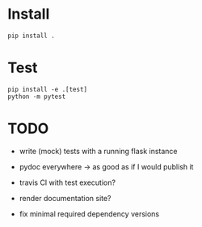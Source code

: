 # Install

    pip install .

# Test

    pip install -e .[test]
    python -m pytest

# TODO


- write (mock) tests with a running flask instance

- pydoc everywhere -> as good as if I would publish it
- travis CI with test execution?
- render documentation site?
- fix minimal required dependency versions
